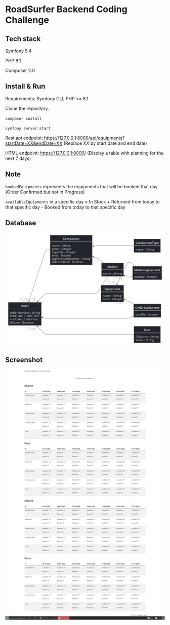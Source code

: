 # RoadSurfer Backend Coding Challenge

## Tech stack

Symfony 5.4

PHP 8.1

Composer 2.0 

## Install & Run

Requirements: Symfony CLI, PHP >= 8.1

Clone the repository.

`composer install`

`symfony server:start`

Rest api endpoint: https://127.0.0.1:8000/api/equipments?startDate=XX&endDate=XX (Replace XX by start date and end date)

HTML endpoint: https://127.0.0.1:8000/ (Display a table with planning for the next 7 days)

## Note
`bookedEquipments` represents the equipments that will be booked that day (Order Confirmed but not In Progress)

`availableEquipments` in a specific day = In Stock + Returned from today to that specific day - Booked from today to that specific day

## Database
![database](database.png)

## Screenshot
![screencapture](screencapture.png)

